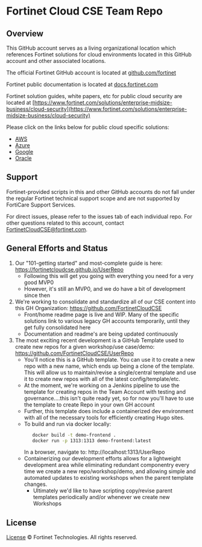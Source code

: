 # Fortinet Cloud CSE Team Repo

## Overview

This GitHub account serves as a living organizational location which references Fortinet solutions for cloud environments located in this GitHub account and other associated locations.

The official Fortinet GitHub account is located at [github.com/fortinet](https://github.com/fortinet)

Fortinet public documentation is located at [docs.fortinet.com](https://docs.fortinet.com)

Fortinet solution guides, white papers, etc for public cloud security are located at [https://www.fortinet.com/solutions/enterprise-midsize-business/cloud-security](https://www.fortinet.com/solutions/enterprise-midsize-business/cloud-security)

Please click on the links below for public cloud specific solutions:
- [AWS](AWS/README.md)
- [Azure](Azure/README.md)
- [Google](Google/README.md)
- [Oracle](Oracle/README.md)
  
## Support

Fortinet-provided scripts in this and other GitHub accounts do not fall under the regular Fortinet technical support scope and are not supported by FortiCare Support Services.

For direct issues, please refer to the issues tab of each individual repo.
For other questions related to this account, contact  [FortinetCloudCSE@fortinet.com](mailto:FortinetCloudCSE@fortinet.com).

## General Efforts and Status

1. Our "101-getting started" and most-complete guide is here: https://fortinetcloudcse.github.io/UserRepo
   - Following this will get you going with everything you need for a very good MVP0 
   - However, it's still an MVP0, and we do have a bit of development since then 
2. We're working to consolidate and standardize all of our CSE content into this GH Organization: https://github.com/FortinetCloudCSE
   - Front/home readme page is live and WIP.  Many of the specific solutions link to various legacy GH accounts temporarily, until they get fully consolidated here 
   - Documentation and readme's are being updated continuously
3. The most exciting recent development is a GitHub Template used to create new repos for a given workshop/use case/demo: https://github.com/FortinetCloudCSE/UserRepo
   - You'll notice this is a GitHub template. You can use it to create a new repo with a new name, which ends up being a clone of the template. This will allow us to maintain/revise a single/central template and use it to create new repos with all of the latest config/template/etc. 
   - At the moment, we're working on a Jenkins pipeline to use the template for creating repos in the Team Account with testing and governance....this isn't quite ready yet, so for now you'll have to use the template to create Repo in your own GH account
   - Further, this template does include a containerized dev environment with all of the necessary tools for efficiently creating Hugo sites. 
   - To build and run via docker locally:
     ```sh
        docker build -t demo-frontend .
        docker run -p 1313:1313 demo-frontend:latest
     ```
     In a browser, navigate to: http://localhost:1313/UserRepo
   - Containerizing our development efforts allows for a lightweight development area while eliminating redundant componentry every time we create a new repo/workshop/demo, and allowing simple and automated updates to existing workshops when the parent template changes.
     - Ultimately we'd like to have scripting copy/revise parent templates periodically and/or whenever we create new Workshops  

## License

[License](LICENSE) © Fortinet Technologies. All rights reserved.